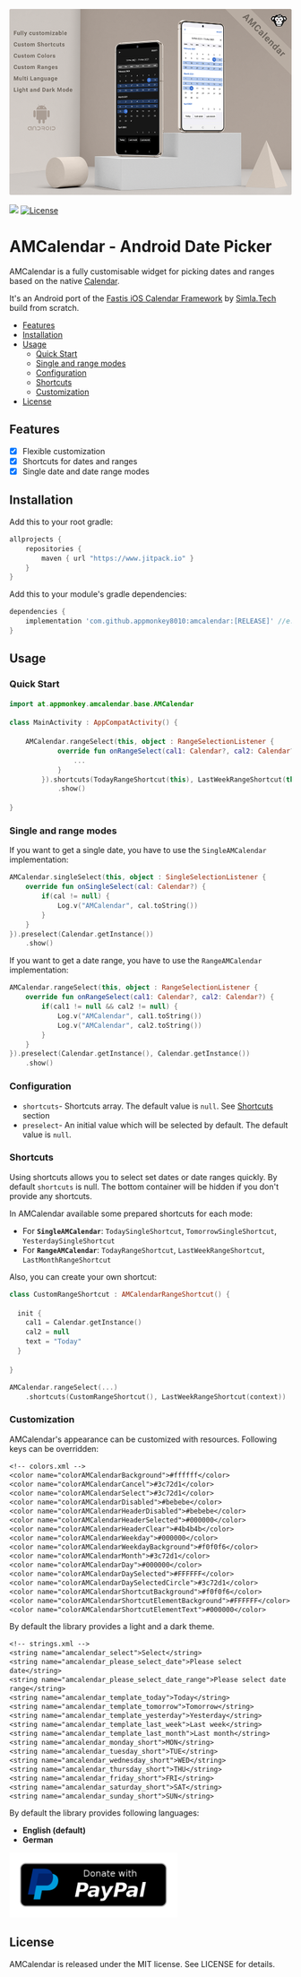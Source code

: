 ![Header](header.png)

[![](https://jitpack.io/v/appmonkey8010/AMCalendar.svg)](https://jitpack.io/#appmonkey8010/AMCalendar)
[![License](https://img.shields.io/badge/license-mit-brightgreen.svg?style=flat)](https://en.wikipedia.org/wiki/MIT_License)

AMCalendar - Android Date Picker
=============== 

AMCalendar is a fully customisable widget for picking dates and ranges based on the native [Calendar](https://developer.android.com/reference/java/util/Calendar).

It's an Android port of the [Fastis iOS Calendar Framework](https://github.com/simla-tech/Fastis) by [Simla.Tech ](https://github.com/simla-tech) build from scratch.

- [Features](#features)
- [Installation](#installation)
- [Usage](#usage)
  - [Quick Start](#quick-start)
  - [Single and range modes](#single-and-range-modes)
  - [Configuration](#configuration)
  - [Shortcuts](#shortcuts)
  - [Customization](#customization)
- [License](#license)

## Features

- [x] Flexible customization
- [x] Shortcuts for dates and ranges
- [x] Single date and date range modes

## Installation

Add this to your root gradle:

```groovy
allprojects {
    repositories {
        maven { url "https://www.jitpack.io" }
    }
}
```

Add this to your module's gradle dependencies:

```groovy
dependencies {
    implementation 'com.github.appmonkey8010:amcalendar:[RELEASE]' //e.g.: 1.0.0
}

```

## Usage

### Quick Start

```kotlin
import at.appmonkey.amcalendar.base.AMCalendar

class MainActivity : AppCompatActivity() {

    AMCalendar.rangeSelect(this, object : RangeSelectionListener {
            override fun onRangeSelect(cal1: Calendar?, cal2: Calendar?) {
                ...
            }
        }).shortcuts(TodayRangeShortcut(this), LastWeekRangeShortcut(this))
            .show()

}
```

### Single and range modes

If you want to get a single date, you have to use the `SingleAMCalendar` implementation:

```kotlin
AMCalendar.singleSelect(this, object : SingleSelectionListener {
    override fun onSingleSelect(cal: Calendar?) {
        if(cal != null) {
            Log.v("AMCalendar", cal.toString())
        }
    }
}).preselect(Calendar.getInstance())
    .show()
```

If you want to get a date range, you have to use the `RangeAMCalendar` implementation:

```kotlin
AMCalendar.rangeSelect(this, object : RangeSelectionListener {
    override fun onRangeSelect(cal1: Calendar?, cal2: Calendar?) {
        if(cal1 != null && cal2 != null) {
            Log.v("AMCalendar", cal1.toString())
            Log.v("AMCalendar", cal2.toString())
        }
    }
}).preselect(Calendar.getInstance(), Calendar.getInstance())
    .show()
```

### Configuration

- `shortcuts`- Shortcuts array. The default value is `null`. See [Shortcuts](#shortcuts) section
- `preselect`- An initial value which will be selected by default. The default value is `null`.

### Shortcuts

Using shortcuts allows you to select set dates or date ranges quickly.
By default `shortcuts` is null. The bottom container will be hidden if you don't provide any shortcuts.

In AMCalendar available some prepared shortcuts for each mode:

- For **`SingleAMCalendar`**: `TodaySingleShortcut`, `TomorrowSingleShortcut`, `YesterdaySingleShortcut`
- For **`RangeAMCalendar`**: `TodayRangeShortcut`, `LastWeekRangeShortcut`, `LastMonthRangeShortcut`

Also, you can create your own shortcut:

```kotlin
class CustomRangeShortcut : AMCalendarRangeShortcut() {

  init {
    cal1 = Calendar.getInstance()
    cal2 = null
    text = "Today"
  }

}
```

```kotlin
AMCalendar.rangeSelect(...)
    .shortcuts(CustomRangeShortcut(), LastWeekRangeShortcut(context))
```

### Customization

AMCalendar's appearance can be customized with resources. Following keys can be overridden:

```
<!-- colors.xml -->
<color name="colorAMCalendarBackground">#ffffff</color>
<color name="colorAMCalendarCancel">#3c72d1</color>
<color name="colorAMCalendarSelect">#3c72d1</color>
<color name="colorAMCalendarDisabled">#bebebe</color>
<color name="colorAMCalendarHeaderDisabled">#bebebe</color>
<color name="colorAMCalendarHeaderSelected">#000000</color>
<color name="colorAMCalendarHeaderClear">#4b4b4b</color>
<color name="colorAMCalendarWeekday">#000000</color>
<color name="colorAMCalendarWeekdayBackground">#f0f0f6</color>
<color name="colorAMCalendarMonth">#3c72d1</color>
<color name="colorAMCalendarDay">#000000</color>
<color name="colorAMCalendarDaySelected">#FFFFFF</color>
<color name="colorAMCalendarDaySelectedCircle">#3c72d1</color>
<color name="colorAMCalendarShortcutBackground">#f0f0f6</color>
<color name="colorAMCalendarShortcutElementBackground">#FFFFFF</color>
<color name="colorAMCalendarShortcutElementText">#000000</color>
```

By default the library provides a light and a dark theme.

```
<!-- strings.xml -->
<string name="amcalendar_select">Select</string>
<string name="amcalendar_please_select_date">Please select date</string>
<string name="amcalendar_please_select_date_range">Please select date range</string>
<string name="amcalendar_template_today">Today</string>
<string name="amcalendar_template_tomorrow">Tomorrow</string>
<string name="amcalendar_template_yesterday">Yesterday</string>
<string name="amcalendar_template_last_week">Last week</string>
<string name="amcalendar_template_last_month">Last month</string>
<string name="amcalendar_monday_short">MON</string>
<string name="amcalendar_tuesday_short">TUE</string>
<string name="amcalendar_wednesday_short">WED</string>
<string name="amcalendar_thursday_short">THU</string>
<string name="amcalendar_friday_short">FRI</string>
<string name="amcalendar_saturday_short">SAT</string>
<string name="amcalendar_sunday_short">SUN</string>
```

By default the library provides following languages:
- **English (default)**
- **German**

<a href="https://www.paypal.com/donate/?hosted_button_id=MEPM8RFRH47AS">
  <img src="paypal-donate-button.png" alt="Donate with PayPal" width="300" />
</a>

## License

AMCalendar is released under the MIT license. See LICENSE for details.
